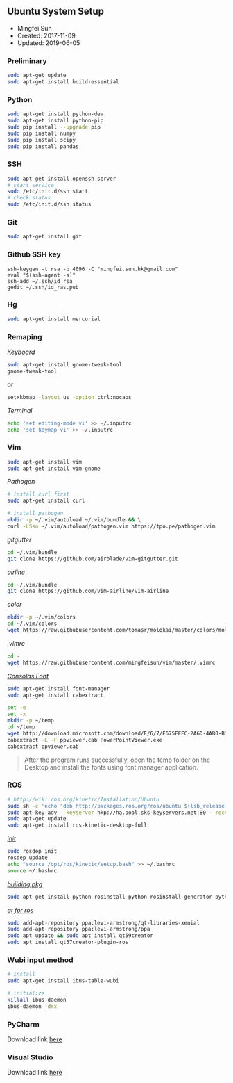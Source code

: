 ## Ubuntu System Setup

* Mingfei Sun
* Created: 2017-11-09
* Updated: 2019-06-05

### Preliminary
``` bash
sudo apt-get update
sudo apt-get install build-essential
```

### Python
``` bash
sudo apt-get install python-dev
sudo apt-get install python-pip
sudo pip install --upgrade pip
sudo pip install numpy
sudo pip install scipy
sudo pip install pandas
```

### SSH 
``` bash
sudo apt-get install openssh-server
# start service
sudo /etc/init.d/ssh start
# check status
sudo /etc/init.d/ssh status
```

### Git
``` bash
sudo apt-get install git
```

### Github SSH key
``` shell
ssh-keygen -t rsa -b 4096 -C "mingfei.sun.hk@gmail.com"
eval "$(ssh-agent -s)"
ssh-add ~/.ssh/id_rsa
gedit ~/.ssh/id_ras.pub
```

### Hg
``` bash
sudo apt-get install mercurial
```


### Remaping
*Keyboard*
``` bash
sudo apt-get install gnome-tweak-tool
gnome-tweak-tool
```
or
``` bash
setxkbmap -layout us -option ctrl:nocaps
```

*Terminal*
``` bash
echo 'set editing-mode vi' >> ~/.inputrc
echo 'set keymap vi' >> ~/.inputrc
```

### Vim
``` bash
sudo apt-get install vim
sudo apt-get install vim-gnome
```

*Pathogen*
``` bash
# install curl first
sudo apt-get install curl

# install pathogen
mkdir -p ~/.vim/autoload ~/.vim/bundle && \
curl -LSso ~/.vim/autoload/pathogen.vim https://tpo.pe/pathogen.vim
```

*gitgutter*
``` bash
cd ~/.vim/bundle
git clone https://github.com/airblade/vim-gitgutter.git
```

*airline*
``` bash
cd ~/.vim/bundle
git clone https://github.com/vim-airline/vim-airline
```

*color*
``` bash
mkdir -p ~/.vim/colors
cd ~/.vim/colors
wget https://raw.githubusercontent.com/tomasr/molokai/master/colors/molokai.vim
```

*.vimrc*
``` bash
cd ~
wget https://raw.githubusercontent.com/mingfeisun/vim/master/.vimrc
```

*[Consolas Font](https://www.rushis.com/consolas-font-on-ubuntu/)*
``` bash 
sudo apt-get install font-manager
sudo apt-get install cabextract

set -e
set -x
mkdir -p ~/temp
cd ~/temp
wget http://download.microsoft.com/download/E/6/7/E675FFFC-2A6D-4AB0-B3EB-27C9F8C8F696/PowerPointViewer.exe
cabextract -L -F ppviewer.cab PowerPointViewer.exe
cabextract ppviewer.cab
```
> After the program runs successfully, open the temp folder on the Desktop and install the fonts using font manager application. 

### ROS
``` bash
# http://wiki.ros.org/kinetic/Installation/Ubuntu
sudo sh -c 'echo "deb http://packages.ros.org/ros/ubuntu $(lsb_release -sc) main" > /etc/apt/sources.list.d/ros-latest.list'
sudo apt-key adv --keyserver hkp://ha.pool.sks-keyservers.net:80 --recv-key 421C365BD9FF1F717815A3895523BAEEB01FA116
sudo apt-get update
sudo apt-get install ros-kinetic-desktop-full
```

*[init](http://wiki.ros.org/kinetic/Installation/Ubuntu)*
``` bash
sudo rosdep init
rosdep update
echo "source /opt/ros/kinetic/setup.bash" >> ~/.bashrc
source ~/.bashrc
```

*[building pkg](http://wiki.ros.org/kinetic/Installation/Ubuntu)*
``` bash
sudo apt-get install python-rosinstall python-rosinstall-generator python-wstool build-essential
```

*[qt for ros](http://ros-industrial.github.io/ros_qtc_plugin/_source/How-to-Install-Users.html)*
``` bash
sudo add-apt-repository ppa:levi-armstrong/qt-libraries-xenial
sudo add-apt-repository ppa:levi-armstrong/ppa
sudo apt update && sudo apt install qt59creator
sudo apt install qt57creator-plugin-ros
```

### Wubi input method
``` bash
# install
sudo apt-get install ibus-table-wubi

# initialize
killall ibus-daemon
ibus-daemon -drx
```

### PyCharm
Download link [here](https://www.jetbrains.com/pycharm-edu/download/download-thanks.html?platform=linux)

### Visual Studio 
Download link [here](https://code.visualstudio.com/download)
